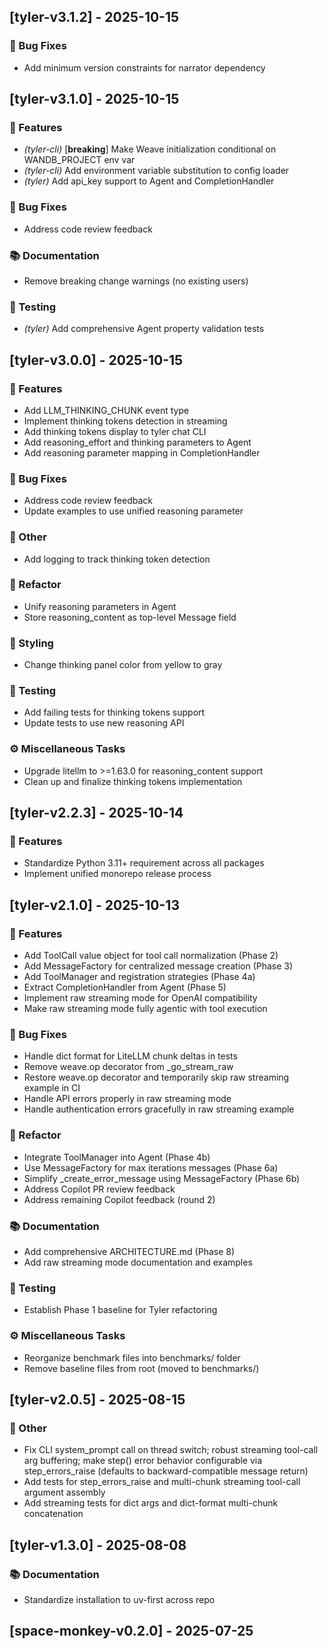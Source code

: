 ## [tyler-v3.1.2] - 2025-10-15

### 🐛 Bug Fixes

- Add minimum version constraints for narrator dependency
## [tyler-v3.1.0] - 2025-10-15

### 🚀 Features

- *(tyler-cli)* [**breaking**] Make Weave initialization conditional on WANDB_PROJECT env var
- *(tyler-cli)* Add environment variable substitution to config loader
- *(tyler)* Add api_key support to Agent and CompletionHandler

### 🐛 Bug Fixes

- Address code review feedback

### 📚 Documentation

- Remove breaking change warnings (no existing users)

### 🧪 Testing

- *(tyler)* Add comprehensive Agent property validation tests
## [tyler-v3.0.0] - 2025-10-15

### 🚀 Features

- Add LLM_THINKING_CHUNK event type
- Implement thinking tokens detection in streaming
- Add thinking tokens display to tyler chat CLI
- Add reasoning_effort and thinking parameters to Agent
- Add reasoning parameter mapping in CompletionHandler

### 🐛 Bug Fixes

- Address code review feedback
- Update examples to use unified reasoning parameter

### 💼 Other

- Add logging to track thinking token detection

### 🚜 Refactor

- Unify reasoning parameters in Agent
- Store reasoning_content as top-level Message field

### 🎨 Styling

- Change thinking panel color from yellow to gray

### 🧪 Testing

- Add failing tests for thinking tokens support
- Update tests to use new reasoning API

### ⚙️ Miscellaneous Tasks

- Upgrade litellm to >=1.63.0 for reasoning_content support
- Clean up and finalize thinking tokens implementation
## [tyler-v2.2.3] - 2025-10-14

### 🚀 Features

- Standardize Python 3.11+ requirement across all packages
- Implement unified monorepo release process
## [tyler-v2.1.0] - 2025-10-13

### 🚀 Features

- Add ToolCall value object for tool call normalization (Phase 2)
- Add MessageFactory for centralized message creation (Phase 3)
- Add ToolManager and registration strategies (Phase 4a)
- Extract CompletionHandler from Agent (Phase 5)
- Implement raw streaming mode for OpenAI compatibility
- Make raw streaming mode fully agentic with tool execution

### 🐛 Bug Fixes

- Handle dict format for LiteLLM chunk deltas in tests
- Remove weave.op decorator from _go_stream_raw
- Restore weave.op decorator and temporarily skip raw streaming example in CI
- Handle API errors properly in raw streaming mode
- Handle authentication errors gracefully in raw streaming example

### 🚜 Refactor

- Integrate ToolManager into Agent (Phase 4b)
- Use MessageFactory for max iterations messages (Phase 6a)
- Simplify _create_error_message using MessageFactory (Phase 6b)
- Address Copilot PR review feedback
- Address remaining Copilot feedback (round 2)

### 📚 Documentation

- Add comprehensive ARCHITECTURE.md (Phase 8)
- Add raw streaming mode documentation and examples

### 🧪 Testing

- Establish Phase 1 baseline for Tyler refactoring

### ⚙️ Miscellaneous Tasks

- Reorganize benchmark files into benchmarks/ folder
- Remove baseline files from root (moved to benchmarks/)
## [tyler-v2.0.5] - 2025-08-15

### 💼 Other

- Fix CLI system_prompt call on thread switch; robust streaming tool-call arg buffering; make step() error behavior configurable via step_errors_raise (defaults to backward-compatible message return)
- Add tests for step_errors_raise and multi-chunk streaming tool-call argument assembly
- Add streaming tests for dict args and dict-format multi-chunk concatenation
## [tyler-v1.3.0] - 2025-08-08

### 📚 Documentation

- Standardize installation to uv-first across repo
## [space-monkey-v0.2.0] - 2025-07-25
